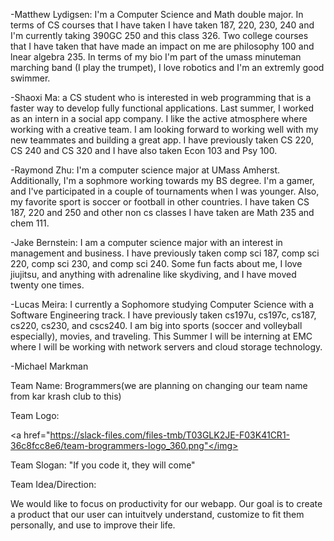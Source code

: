 -Matthew Lydigsen: I'm a Computer Science and Math double major. 
In terms of CS courses that I have taken I have taken 187, 220, 230, 240 
and I'm currently taking 390GC 250 and this class 326. Two college courses
that I have taken that have made an impact on me are philosophy 100 and
lnear algebra 235. In terms of my bio I'm part of the umass minuteman marching 
band (I play the trumpet), I love robotics and I'm an extremly good swimmer.

-Shaoxi Ma: a CS student who is interested in web programming that
 is a faster way to develop fully functional applications. Last summer, 
I worked as an intern in a social app company. I like the active atmosphere 
where working with a creative team. I am looking forward to working well with
 my new teammates and building a great app. I have previously taken CS 220,
 CS 240 and CS 320 and I have also taken Econ 103 and Psy 100.

-Raymond Zhu: I'm a computer science major at UMass Amherst. 
Additionally, I'm a sophmore working towards my BS degree. I'm a gamer, and 
I've participated in a couple of tournaments when I was younger. Also, my 
favorite sport is soccer or football in other countries. I have taken 
CS 187, 220 and 250 and other non cs classes I have taken are Math 235 and
chem 111.

-Jake Bernstein: I am a computer science major with an 
interest in management and business. I have previously taken comp sci 187,
 comp sci 220, comp sci 230, and comp sci 240. Some fun facts about me, 
I love jiujitsu, and anything with adrenaline like skydiving, and I have 
moved twenty one times.

-Lucas Meira: I currently a Sophomore studying Computer Science
 with a Software Engineering track. I have previously taken cs197u, cs197c, 
cs187, cs220, cs230, and cscs240. I am big into sports (soccer and volleyball
 especially), movies, and traveling. This Summer I will be interning at EMC 
where I will be working with network servers and cloud storage technology.   

-Michael Markman

Team Name:
Brogrammers(we are planning on changing our team name from kar krash club to
this)

Team Logo:

<img><a href="https://slack-files.com/files-tmb/T03GLK2JE-F03K41CR1-36c8fcc8e6/team-brogrammers-logo_360.png"</img>

Team Slogan:
"If you code it, they will come"

Team Idea/Direction:

We would like to focus on productivity for our webapp. Our goal is to create 
a product that our user can intuitvely understand, customize to fit them 
personally, and use to improve their life.
